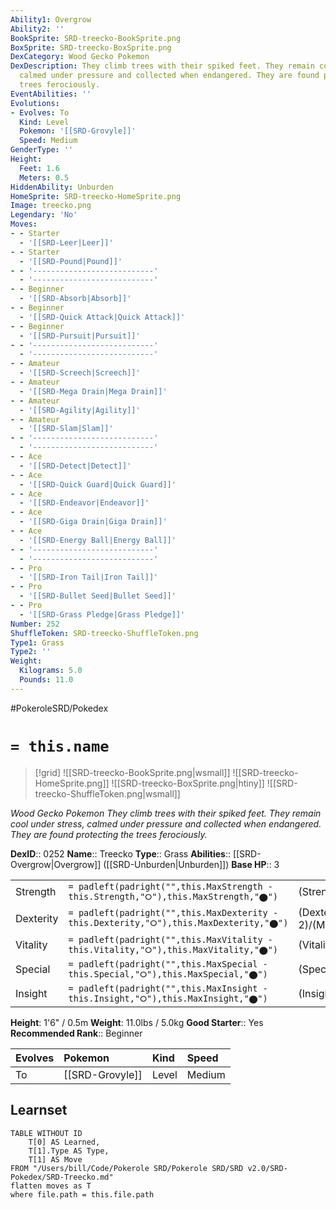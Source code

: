 ```yaml
---
Ability1: Overgrow
Ability2: ''
BookSprite: SRD-treecko-BookSprite.png
BoxSprite: SRD-treecko-BoxSprite.png
DexCategory: Wood Gecko Pokemon
DexDescription: They climb trees with their spiked feet. They remain cool under stress,
  calmed under pressure and collected when endangered. They are found protecting the
  trees ferociously.
EventAbilities: ''
Evolutions:
- Evolves: To
  Kind: Level
  Pokemon: '[[SRD-Grovyle]]'
  Speed: Medium
GenderType: ''
Height:
  Feet: 1.6
  Meters: 0.5
HiddenAbility: Unburden
HomeSprite: SRD-treecko-HomeSprite.png
Image: treecko.png
Legendary: 'No'
Moves:
- - Starter
  - '[[SRD-Leer|Leer]]'
- - Starter
  - '[[SRD-Pound|Pound]]'
- - '---------------------------'
  - '---------------------------'
- - Beginner
  - '[[SRD-Absorb|Absorb]]'
- - Beginner
  - '[[SRD-Quick Attack|Quick Attack]]'
- - Beginner
  - '[[SRD-Pursuit|Pursuit]]'
- - '---------------------------'
  - '---------------------------'
- - Amateur
  - '[[SRD-Screech|Screech]]'
- - Amateur
  - '[[SRD-Mega Drain|Mega Drain]]'
- - Amateur
  - '[[SRD-Agility|Agility]]'
- - Amateur
  - '[[SRD-Slam|Slam]]'
- - '---------------------------'
  - '---------------------------'
- - Ace
  - '[[SRD-Detect|Detect]]'
- - Ace
  - '[[SRD-Quick Guard|Quick Guard]]'
- - Ace
  - '[[SRD-Endeavor|Endeavor]]'
- - Ace
  - '[[SRD-Giga Drain|Giga Drain]]'
- - Ace
  - '[[SRD-Energy Ball|Energy Ball]]'
- - '---------------------------'
  - '---------------------------'
- - Pro
  - '[[SRD-Iron Tail|Iron Tail]]'
- - Pro
  - '[[SRD-Bullet Seed|Bullet Seed]]'
- - Pro
  - '[[SRD-Grass Pledge|Grass Pledge]]'
Number: 252
ShuffleToken: SRD-treecko-ShuffleToken.png
Type1: Grass
Type2: ''
Weight:
  Kilograms: 5.0
  Pounds: 11.0
---
```


#PokeroleSRD/Pokedex

# `= this.name`

> [!grid]
> ![[SRD-treecko-BookSprite.png|wsmall]]
> ![[SRD-treecko-HomeSprite.png]]
> ![[SRD-treecko-BoxSprite.png|htiny]]
> ![[SRD-treecko-ShuffleToken.png|wsmall]]


*Wood Gecko Pokemon*
*They climb trees with their spiked feet. They remain cool under stress, calmed under pressure and collected when endangered. They are found protecting the trees ferociously.*

**DexID**:: 0252
**Name**:: Treecko
**Type**:: Grass
**Abilities**:: [[SRD-Overgrow|Overgrow]] ([[SRD-Unburden|Unburden]])
**Base HP**:: 3

|           |                                                                                        |                                          |
| --------- | -------------------------------------------------------------------------------------- | ---------------------------------------- |
| Strength  | `= padleft(padright("",this.MaxStrength - this.Strength,"⭘"),this.MaxStrength,"⬤")`    | (Strength::2)/(MaxStrength::4)   |
| Dexterity | `= padleft(padright("",this.MaxDexterity - this.Dexterity,"⭘"),this.MaxDexterity,"⬤")` | (Dexterity:: 2)/(MaxDexterity::5) |
| Vitality  | `= padleft(padright("",this.MaxVitality - this.Vitality,"⭘"),this.MaxVitality,"⬤")`    | (Vitality::1)/(MaxVitality::3)   |
| Special   | `= padleft(padright("",this.MaxSpecial - this.Special,"⭘"),this.MaxSpecial,"⬤")`       | (Special::2)/(MaxSpecial::4)     |
| Insight   | `= padleft(padright("",this.MaxInsight - this.Insight,"⭘"),this.MaxInsight,"⬤")`       | (Insight::2)/(MaxInsight::4)     |

**Height**: 1'6" / 0.5m
**Weight**: 11.0lbs / 5.0kg
**Good Starter**:: Yes
**Recommended Rank**:: Beginner

| Evolves   | Pokemon         | Kind   | Speed   |
|:----------|:----------------|:-------|:--------|
| To        | [[SRD-Grovyle]] | Level  | Medium  |

## Learnset

```dataview
TABLE WITHOUT ID
    T[0] AS Learned,
    T[1].Type AS Type,
    T[1] AS Move
FROM "/Users/bill/Code/Pokerole SRD/Pokerole SRD/SRD v2.0/SRD-Pokedex/SRD-Treecko.md"
flatten moves as T
where file.path = this.file.path
```

